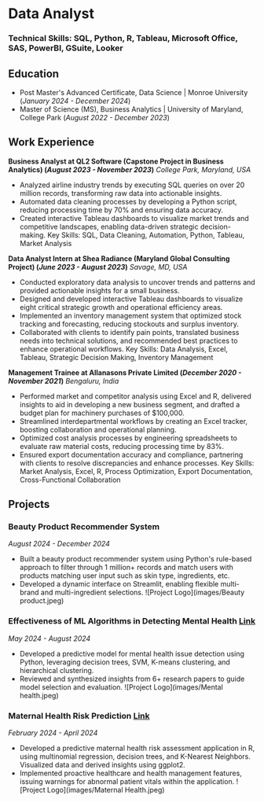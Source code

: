 # Data Analyst

### Technical Skills: SQL, Python, R, Tableau, Microsoft Office, SAS, PowerBI, GSuite, Looker

## Education
- Post Master's Advanced Certificate, Data Science | Monroe University (_January 2024 - December 2024_)
- Master of Science (MS), Business Analytics | University of Maryland, College Park (_August 2022 - December 2023_)

## Work Experience
**Business Analyst at QL2 Software (Capstone Project in Business Analytics) (_August 2023 - November 2023_)**
_College Park, Maryland, USA_
- Analyzed airline industry trends by executing SQL queries on over 20 million records, transforming raw data into actionable insights. 
- Automated data cleaning processes by developing a Python script, reducing processing time by 70% and ensuring data accuracy. 
- Created interactive Tableau dashboards to visualize market trends and competitive landscapes, enabling data-driven strategic decision-making.
Key Skills: SQL, Data Cleaning, Automation, Python, Tableau, Market Analysis

**Data Analyst Intern at Shea Radiance (Maryland Global Consulting Project) (_June 2023 - August 2023_)**
_Savage, MD, USA_
- Conducted exploratory data analysis to uncover trends and patterns and provided actionable insights for a small business. 
- Designed and developed interactive Tableau dashboards to visualize eight critical strategic growth and operational efficiency areas.
- Implemented an inventory management system that optimized stock tracking and forecasting, reducing stockouts and surplus inventory.
- Collaborated with clients to identify pain points, translated business needs into technical solutions, and recommended best practices to enhance operational workflows. 
Key Skills: Data Analysis, Excel, Tableau, Strategic Decision Making, Inventory Management

**Management Trainee at Allanasons Private Limited (_December 2020 - November 2021_)**
_Bengaluru, India_
- Performed market and competitor analysis using Excel and R, delivered insights to aid in developing a new business segment, and drafted a budget plan for machinery purchases of $100,000.
- Streamlined interdepartmental workflows by creating an Excel tracker, boosting collaboration and operational planning. 
- Optimized cost analysis processes by engineering spreadsheets to evaluate raw material costs, reducing processing time by 83%.
- Ensured export documentation accuracy and compliance, partnering with clients to resolve discrepancies and enhance processes. 
Key Skills: Market Analysis, Excel, R, Process Optimization, Export Documentation, Cross-Functional Collaboration

## Projects
### Beauty Product Recommender System
_August 2024 - December 2024_
+ Built a beauty product recommender system using Python's rule-based approach to filter through 1 million+ records and match users with products matching user input such as skin type, ingredients, etc.
+ Developed a dynamic interface on Streamlit, enabling flexible multi-brand and multi-ingredient selections.
![Project Logo](images/Beauty product.jpeg)

### Effectiveness of ML Algorithms in Detecting Mental Health [Link](https://github.com/AparnaRao15/ML-Algorithms-and-Mental-Health-Detection)
_May 2024 - August 2024_
+ Developed a predictive model for mental health issue detection using Python, leveraging decision trees, SVM, K-means clustering, and hierarchical clustering.
+ Reviewed and synthesized insights from 6+ research papers to guide model selection and evaluation.
![Project Logo](images/Mental health.jpeg)

### Maternal Health Risk Prediction [Link](https://github.com/AparnaRao15/Maternal-Health-Risk-Prediction)
_February 2024 - April 2024_
+ Developed a predictive maternal health risk assessment application in R, using multinomial regression, decision trees, and K-Nearest Neighbors. Visualized data and derived insights using ggplot2.
+ Implemented proactive healthcare and health management features, issuing warnings for abnormal patient vitals within the application.
![Project Logo](images/Maternal Health.jpeg)
